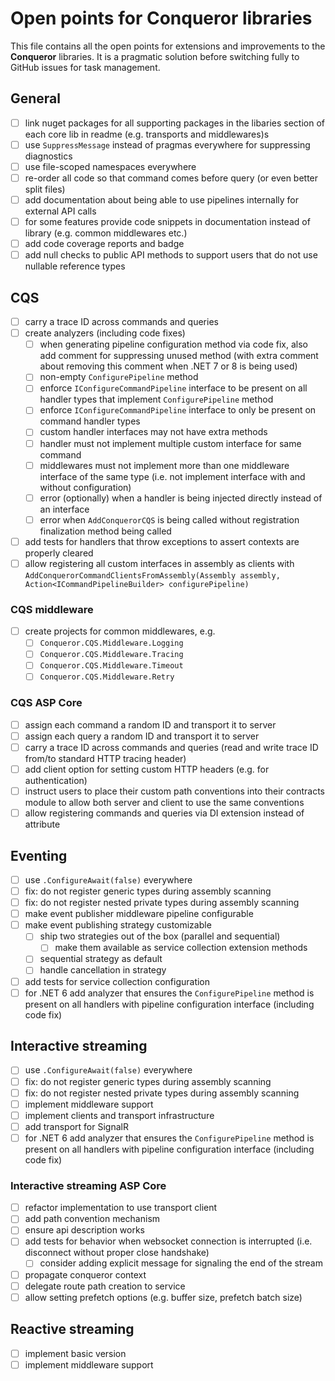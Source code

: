 # Open points for Conqueror libraries

This file contains all the open points for extensions and improvements to the **Conqueror** libraries. It is a pragmatic solution before switching fully to GitHub issues for task management.

## General

- [ ] link nuget packages for all supporting packages in the libaries section of each core lib in readme (e.g. transports and middlewares)s
- [ ] use `SuppressMessage` instead of pragmas everywhere for suppressing diagnostics
- [ ] use file-scoped namespaces everywhere
- [ ] re-order all code so that command comes before query (or even better split files)
- [ ] add documentation about being able to use pipelines internally for external API calls
- [ ] for some features provide code snippets in documentation instead of library (e.g. common middlewares etc.)
- [ ] add code coverage reports and badge
- [ ] add null checks to public API methods to support users that do not use nullable reference types

## CQS

- [ ] carry a trace ID across commands and queries
- [ ] create analyzers (including code fixes)
  - [ ] when generating pipeline configuration method via code fix, also add comment for suppressing unused method (with extra comment about removing this comment when .NET 7 or 8 is being used)
  - [ ] non-empty `ConfigurePipeline` method
  - [ ] enforce `IConfigureCommandPipeline` interface to be present on all handler types that implement `ConfigurePipeline` method
  - [ ] enforce `IConfigureCommandPipeline` interface to only be present on command handler types
  - [ ] custom handler interfaces may not have extra methods
  - [ ] handler must not implement multiple custom interface for same command
  - [ ] middlewares must not implement more than one middleware interface of the same type (i.e. not implement interface with and without configuration)
  - [ ] error (optionally) when a handler is being injected directly instead of an interface
  - [ ] error when `AddConquerorCQS` is being called without registration finalization method being called
- [ ] add tests for handlers that throw exceptions to assert contexts are properly cleared
- [ ] allow registering all custom interfaces in assembly as clients with `AddConquerorCommandClientsFromAssembly(Assembly assembly, Action<ICommandPipelineBuilder> configurePipeline)`

### CQS middleware

- [ ] create projects for common middlewares, e.g.
  - [ ] `Conqueror.CQS.Middleware.Logging`
  - [ ] `Conqueror.CQS.Middleware.Tracing`
  - [ ] `Conqueror.CQS.Middleware.Timeout`
  - [ ] `Conqueror.CQS.Middleware.Retry`

### CQS ASP Core

- [ ] assign each command a random ID and transport it to server
- [ ] assign each query a random ID and transport it to server
- [ ] carry a trace ID across commands and queries (read and write trace ID from/to standard HTTP tracing header)
- [ ] add client option for setting custom HTTP headers (e.g. for authentication)
- [ ] instruct users to place their custom path conventions into their contracts module to allow both server and client to use the same conventions
- [ ] allow registering commands and queries via DI extension instead of attribute

## Eventing

- [ ] use `.ConfigureAwait(false)` everywhere
- [ ] fix: do not register generic types during assembly scanning
- [ ] fix: do not register nested private types during assembly scanning
- [ ] make event publisher middleware pipeline configurable
- [ ] make event publishing strategy customizable
  - [ ] ship two strategies out of the box (parallel and sequential)
    - [ ] make them available as service collection extension methods
  - [ ] sequential strategy as default
  - [ ] handle cancellation in strategy
- [ ] add tests for service collection configuration
- [ ] for .NET 6 add analyzer that ensures the `ConfigurePipeline` method is present on all handlers with pipeline configuration interface (including code fix)

## Interactive streaming

- [ ] use `.ConfigureAwait(false)` everywhere
- [ ] fix: do not register generic types during assembly scanning
- [ ] fix: do not register nested private types during assembly scanning
- [ ] implement middleware support
- [ ] implement clients and transport infrastructure
- [ ] add transport for SignalR
- [ ] for .NET 6 add analyzer that ensures the `ConfigurePipeline` method is present on all handlers with pipeline configuration interface (including code fix)

### Interactive streaming ASP Core

- [ ] refactor implementation to use transport client
- [ ] add path convention mechanism
- [ ] ensure api description works
- [ ] add tests for behavior when websocket connection is interrupted (i.e. disconnect without proper close handshake)
  - [ ] consider adding explicit message for signaling the end of the stream
- [ ] propagate conqueror context
- [ ] delegate route path creation to service
- [ ] allow setting prefetch options (e.g. buffer size, prefetch batch size)

## Reactive streaming

- [ ] implement basic version
- [ ] implement middleware support
